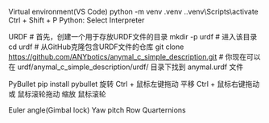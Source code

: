 Virtual environment(VS Code)
    python -m venv .venv
    .\.venv\Scripts\activate
    Ctrl + Shift + P    Python: Select Interpreter


URDF
    # 首先，创建一个用于存放URDF文件的目录
    mkdir -p urdf
    # 进入该目录
    cd urdf
    # 从GitHub克隆包含URDF文件的仓库
    git clone https://github.com/ANYbotics/anymal_c_simple_description.git
    # 你现在可以在 urdf/anymal_c_simple_description/urdf/ 目录下找到 anymal.urdf 文件


PyBullet
    pip install pybullet
    旋转	Ctrl + 鼠标左键拖动
    平移	Ctrl + 鼠标右键拖动 或 鼠标滚轮拖动
    缩放	鼠标滚轮

Euler angle(Gimbal lock)
    Yaw
    pitch
    Row
Quarternions